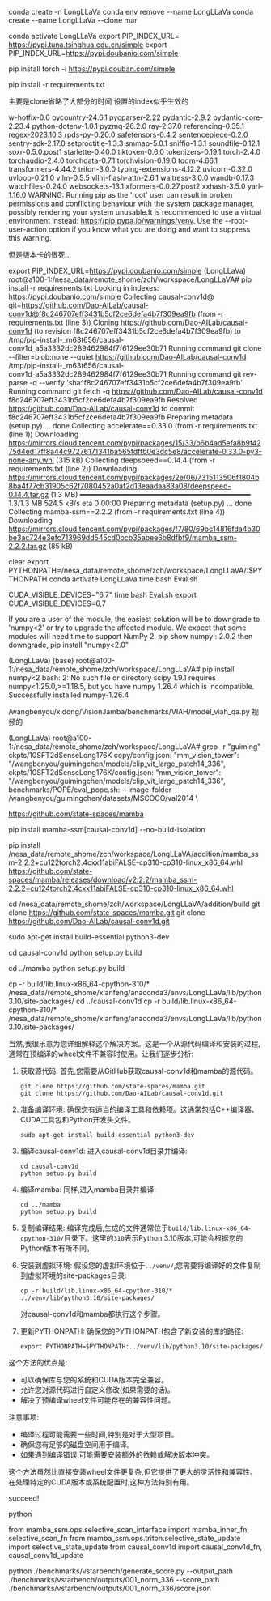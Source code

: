 

conda create -n LongLLaVa
conda env remove --name LongLLaVa
conda create --name LongLLaVa --clone mar



conda activate LongLLaVa
export PIP_INDEX_URL= https://pypi.tuna.tsinghua.edu.cn/simple
export PIP_INDEX_URL=https://pypi.doubanio.com/simple

pip install torch -i https://pypi.douban.com/simple


pip install -r requirements.txt




主要是clone省略了大部分的时间
设置的index似乎生效的

w-hotfix-0.6 pycountry-24.6.1 pycparser-2.22 pydantic-2.9.2 pydantic-core-2.23.4 python-dotenv-1.0.1 pyzmq-26.2.0 ray-2.37.0 referencing-0.35.1 regex-2023.10.3 rpds-py-0.20.0 safetensors-0.4.2 sentencepiece-0.2.0 sentry-sdk-2.17.0 setproctitle-1.3.3 smmap-5.0.1 sniffio-1.3.1 soundfile-0.12.1 soxr-0.5.0.post1 starlette-0.40.0 tiktoken-0.6.0 tokenizers-0.19.1 torch-2.4.0 torchaudio-2.4.0 torchdata-0.7.1 torchvision-0.19.0 tqdm-4.66.1 transformers-4.44.2 triton-3.0.0 typing-extensions-4.12.2 uvicorn-0.32.0 uvloop-0.21.0 vllm-0.5.5 vllm-flash-attn-2.6.1 waitress-3.0.0 wandb-0.17.3 watchfiles-0.24.0 websockets-13.1 xformers-0.0.27.post2 xxhash-3.5.0 yarl-1.16.0
WARNING: Running pip as the 'root' user can result in broken permissions and conflicting behaviour with the system package manager, possibly rendering your system unusable.It is recommended to use a virtual environment instead: https://pip.pypa.io/warnings/venv. Use the --root-user-action option if you know what you are doing and want to suppress this warning.

但是版本卡的很死...

export PIP_INDEX_URL=https://pypi.doubanio.com/simple
(LongLLaVa) root@a100-1:/nesa_data/remote_shome/zch/workspace/LongLLaVA# pip install -r requirements.txt
Looking in indexes: https://pypi.doubanio.com/simple
Collecting causal-conv1d@ git+https://github.com/Dao-AILab/causal-conv1d@f8c246707eff3431b5cf2ce6defa4b7f309ea9fb (from -r requirements.txt (line 3))
  Cloning https://github.com/Dao-AILab/causal-conv1d (to revision f8c246707eff3431b5cf2ce6defa4b7f309ea9fb) to /tmp/pip-install-_m63t656/causal-conv1d_a5a3332dc289462984f7f6129ee30b71
  Running command git clone --filter=blob:none --quiet https://github.com/Dao-AILab/causal-conv1d /tmp/pip-install-_m63t656/causal-conv1d_a5a3332dc289462984f7f6129ee30b71
  Running command git rev-parse -q --verify 'sha^f8c246707eff3431b5cf2ce6defa4b7f309ea9fb'
  Running command git fetch -q https://github.com/Dao-AILab/causal-conv1d f8c246707eff3431b5cf2ce6defa4b7f309ea9fb
  Resolved https://github.com/Dao-AILab/causal-conv1d to commit f8c246707eff3431b5cf2ce6defa4b7f309ea9fb
  Preparing metadata (setup.py) ... done
Collecting accelerate==0.33.0 (from -r requirements.txt (line 1))
  Downloading https://mirrors.cloud.tencent.com/pypi/packages/15/33/b6b4ad5efa8b9f4275d4ed17ff8a44c97276171341ba565fdffb0e3dc5e8/accelerate-0.33.0-py3-none-any.whl (315 kB)
Collecting deepspeed==0.14.4 (from -r requirements.txt (line 2))
  Downloading https://mirrors.cloud.tencent.com/pypi/packages/2e/06/7315113506f1804b8ba4f77cb31905c62f7080452a0af2d13eaadaa83a08/deepspeed-0.14.4.tar.gz (1.3 MB)
     ━━━━━━━━━━━━━━━━━━━━━━━━━━━━━━━━━━━━━━━━ 1.3/1.3 MB 524.5 kB/s eta 0:00:00
  Preparing metadata (setup.py) ... done
Collecting mamba-ssm==2.2.2 (from -r requirements.txt (line 4))
  Downloading https://mirrors.cloud.tencent.com/pypi/packages/f7/80/69bc14816fda4b30be3ac724e3efc713969dd545cd0bcb35abee6b8dfbf9/mamba_ssm-2.2.2.tar.gz (85 kB)


clear
export PYTHONPATH=/nesa_data/remote_shome/zch/workspace/LongLLaVA/:$PYTHONPATH
conda activate LongLLaVa
time bash Eval.sh

CUDA_VISIBLE_DEVICES="6,7" time bash Eval.sh
export CUDA_VISIBLE_DEVICES=6,7

If you are a user of the module, the easiest solution will be to
downgrade to 'numpy<2' or try to upgrade the affected module.
We expect that some modules will need time to support NumPy 2.
pip show numpy : 2.0.2
then downgrade,
pip install "numpy<2.0"

(LongLLaVa) (base) root@a100-1:/nesa_data/remote_shome/zch/workspace/LongLLaVA# pip install numpy<2
bash: 2: No such file or directory
scipy 1.9.1 requires numpy<1.25.0,>=1.18.5, but you have numpy 1.26.4 which is incompatible.
Successfully installed numpy-1.26.4

/wangbenyou/xidong/VisionJamba/benchmarks/VIAH/model_viah_qa.py
视频的



(LongLLaVa) root@a100-1:/nesa_data/remote_shome/zch/workspace/LongLLaVA# grep -r "guiming"
ckpts/10SFT2dSenseLong176K copy/config.json:  "mm_vision_tower": "/wangbenyou/guimingchen/models/clip_vit_large_patch14_336",
ckpts/10SFT2dSenseLong176K/config.json:  "mm_vision_tower": "/wangbenyou/guimingchen/models/clip_vit_large_patch14_336",
benchmarks/POPE/eval_pope.sh:        --image-folder /wangbenyou/guimingchen/datasets/MSCOCO/val2014 \


https://github.com/state-spaces/mamba

pip install mamba-ssm[causal-conv1d] --no-build-isolation


pip install /nesa_data/remote_shome/zch/workspace/LongLLaVA/addition/mamba_ssm-2.2.2+cu122torch2.4cxx11abiFALSE-cp310-cp310-linux_x86_64.whl
https://github.com/state-spaces/mamba/releases/download/v2.2.2/mamba_ssm-2.2.2+cu124torch2.4cxx11abiFALSE-cp310-cp310-linux_x86_64.whl

cd /nesa_data/remote_shome/zch/workspace/LongLLaVA/addition/build
git clone https://github.com/state-spaces/mamba.git
git clone https://github.com/Dao-AILab/causal-conv1d.git

sudo apt-get install build-essential python3-dev
<!-- (LongLLaVa) (base) root@a100-1:/nesa_data/remote_shome/zch/workspace/LongLLaVA/addition/build# sudo apt-get install build-essential python3-dev
Reading package lists... Done
Building dependency tree... Done
Reading state information... Done
build-essential is already the newest version (12.9ubuntu3).
python3-dev is already the newest version (3.10.6-1~22.04.1).
python3-dev set to manually installed.
The following packages were automatically installed and are no longer required:
  nvidia-firmware-560-560.35.03 nvidia-modprobe
Use 'sudo apt autoremove' to remove them.
0 upgraded, 0 newly installed, 0 to remove and 27 not upgraded. -->
cd causal-conv1d
python setup.py build

cd ../mamba
python setup.py build



cp -r build/lib.linux-x86_64-cpython-310/* /nesa_data/remote_shome/xianfeng/anaconda3/envs/LongLLaVa/lib/python3.10/site-packages/
cd ../causal-conv1d
cp -r build/lib.linux-x86_64-cpython-310/* /nesa_data/remote_shome/xianfeng/anaconda3/envs/LongLLaVa/lib/python3.10/site-packages/


当然,我很乐意为您详细解释这个解决方案。这是一个从源代码编译和安装的过程,通常在预编译的wheel文件不兼容时使用。让我们逐步分析:

1. 获取源代码:
   首先,您需要从GitHub获取causal-conv1d和mamba的源代码。
   ```
   git clone https://github.com/state-spaces/mamba.git
   git clone https://github.com/Dao-AILab/causal-conv1d.git
   ```

2. 准备编译环境:
   确保您有适当的编译工具和依赖项。这通常包括C++编译器、CUDA工具包和Python开发头文件。
   ```
   sudo apt-get install build-essential python3-dev
   ```

3. 编译causal-conv1d:
   进入causal-conv1d目录并编译:
   ```
   cd causal-conv1d
   python setup.py build
   ```

4. 编译mamba:
   同样,进入mamba目录并编译:
   ```
   cd ../mamba
   python setup.py build
   ```

5. 复制编译结果:
   编译完成后,生成的文件通常位于`build/lib.linux-x86_64-cpython-310/`目录下。这里的`310`表示Python 3.10版本,可能会根据您的Python版本有所不同。

6. 安装到虚拟环境:
   假设您的虚拟环境位于`../venv/`,您需要将编译好的文件复制到虚拟环境的site-packages目录:
   ```
   cp -r build/lib.linux-x86_64-cpython-310/* ../venv/lib/python3.10/site-packages/
   ```
   对causal-conv1d和mamba都执行这个步骤。

7. 更新PYTHONPATH:
   确保您的PYTHONPATH包含了新安装的库的路径:
   ```
   export PYTHONPATH=$PYTHONPATH:../venv/lib/python3.10/site-packages/
   ```

这个方法的优点是:
- 可以确保库与您的系统和CUDA版本完全兼容。
- 允许您对源代码进行自定义修改(如果需要的话)。
- 解决了预编译wheel文件可能存在的兼容性问题。

注意事项:
- 编译过程可能需要一些时间,特别是对于大型项目。
- 确保您有足够的磁盘空间用于编译。
- 如果遇到编译错误,可能需要安装额外的依赖或解决版本冲突。

这个方法虽然比直接安装wheel文件更复杂,但它提供了更大的灵活性和兼容性。在处理特定的CUDA版本或系统配置时,这种方法特别有用。


succeed!

python 
>>>
from mamba_ssm.ops.selective_scan_interface import mamba_inner_fn, selective_scan_fn
from mamba_ssm.ops.triton.selective_state_update import selective_state_update
from causal_conv1d import causal_conv1d_fn, causal_conv1d_update
>>>



python ./benchmarks/vstarbench/generate_score.py --output_path ./benchmarks/vstarbench/outputs/001_norm_336 --score_path ./benchmarks/vstarbench/outputs/001_norm_336/score.json
